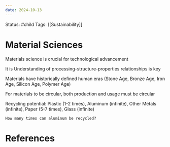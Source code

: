 ```yaml
---
date: 2024-10-13
---
```


Status: #child 
Tags: [[Sustainability]]
# Material Sciences
Materials science is crucial for technological advancement

It is Understanding of processing-structure-properties relationships is key

Materials have historically defined human eras (Stone Age, Bronze Age, Iron Age, Silicon Age, Polymer Age)

For materials to be circular, both production and usage must be circular

Recycling potential: Plastic (1-2 times), Aluminum (infinite), Other Metals (infinite), Paper (5-7 times), Glass (infinite)

```ad-question
How many times can aluminum be recycled?
```

# References